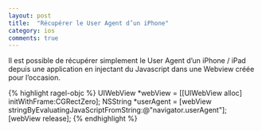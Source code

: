 ```yaml
---
layout: post
title:  "Récupérer le User Agent d’un iPhone"
category: ios
comments: true
---
```

Il est possible de récupérer simplement le User Agent d’un iPhone / iPad depuis une application en injectant du Javascript dans une Webview créée pour l’occasion.

{% highlight ragel-objc %}
UIWebView *webView = [[UIWebView alloc] initWithFrame:CGRectZero];
NSString *userAgent =
   [webView stringByEvaluatingJavaScriptFromString:@"navigator.userAgent"];
[webView release];
{% endhighlight %}